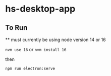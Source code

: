 # hs-desktop-app

## To Run

** must currently be using node version 14 or 16

`nvm use 16` or `nvm install 16`

then 

`npm run electron:serve`